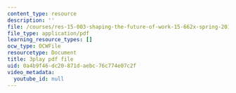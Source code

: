 ```yaml
---
content_type: resource
description: ''
file: /courses/res-15-003-shaping-the-future-of-work-15-662x-spring-2016/0a4b9f46dc20871daebc76c774e07c2f_LxDmWdOwIA8.pdf
file_type: application/pdf
learning_resource_types: []
ocw_type: OCWFile
resourcetype: Document
title: 3play pdf file
uid: 0a4b9f46-dc20-871d-aebc-76c774e07c2f
video_metadata:
  youtube_id: null
---
```

